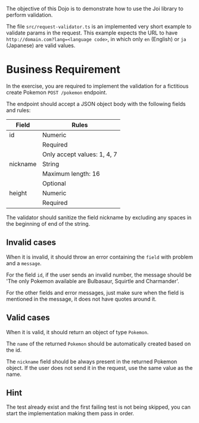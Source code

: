 The objective of this Dojo is to demonstrate how to use the Joi library to perform validation.

The file `src/request-validator.ts` is an implemented very short example to validate params in the request.
This example expects the URL to have `http://domain.com?lang=<language code>`, in which only `en` (English) or `ja` (Japanese) are valid values.

# Business Requirement
In the exercise, you are required to implement the validation for a fictitious create Pokemon `POST /pokemon` endpoint.

The endpoint should accept a JSON object body with the following fields and rules:

| Field    | Rules                       |
| -------- | --------------------------- |
| id       | Numeric                     |
|          | Required                    |
|          | Only accept values: 1, 4, 7 |
| nickname | String                      |
|          | Maximum length: 16          |
|          | Optional                    |
| height   | Numeric                     |
|          | Required                    |

The validator should sanitize the field nickname by excluding any spaces in the beginning of end of the string.

## Invalid cases
When it is invalid, it should throw an error containing the `field` with problem and a `message`.

For the field `id`, if the user sends an invalid number, the message should be 'The only Pokemon available are Bulbasaur, Squirtle and Charmander'.

For the other fields and error messages, just make sure when the field is mentioned in the message, it does not have quotes around it.

## Valid cases
When it is valid, it should return an object of type `Pokemon`.

The `name` of the returned `Pokemon` should be automatically created based on the id.

The `nickname` field should be always present in the returned Pokemon object. 
If the user does not send it in the request, use the same value as the name.

## Hint
The test already exist and the first failing test is not being skipped, you can start the implementation making them pass in order.
